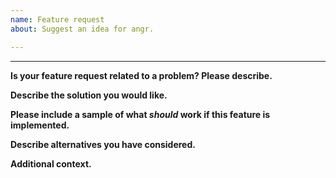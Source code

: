 ```yaml
---
name: Feature request
about: Suggest an idea for angr.

---
```


<!--
*Disclaimer:
The angr suite is maintained by a small team of volunteers.
While we cannot guarantee any timeliness for fixes and enhancements, we will do our best.
For more real-time help with angr, from us and the community, join our [Slack.](https://angr.io/invite/)*
-->

---

**Is your feature request related to a problem? Please describe.**
<!--
A clear and concise description of what the problem is.
E.g., I'm always frustrated when [...]
-->

**Describe the solution you would like.**
<!--
A clear and concise description of what you want to happen.
-->

**Please include a sample of what *should* work if this feature is implemented.**
<!--
If this is related to a Python user interface/experience feature, please include an example of what this may look like.
If this is related to a certain kind of binary program, please attach one if possible.
-->

**Describe alternatives you have considered.**
<!--
A clear and concise description of any alternative solutions or features you've considered.
-->

**Additional context.**
<!--
Add any other context or screenshots about the feature request here.
-->
